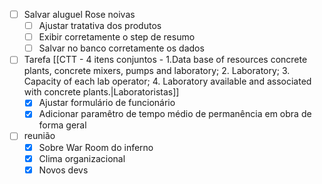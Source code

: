 - [ ] Salvar aluguel Rose noivas
	- [ ] Ajustar tratativa dos produtos
	- [ ] Exibir corretamente o step de resumo
	- [ ] Salvar no banco corretamente os dados
- [ ] Tarefa [[CTT - 4 itens conjuntos - 1.Data base of resources concrete plants, concrete mixers, pumps and laboratory; 2. Laboratory; 3. Capacity of each lab operator; 4. Laboratory available and associated with concrete plants.|Laboratoristas]]
	- [x] Ajustar formulário de funcionário
	- [x] Adicionar paramêtro de tempo médio de permanência em obra de forma geral
- [ ] reunião
	- [x] Sobre War Room do inferno
	- [x] Clima organizacional
	- [x] Novos devs